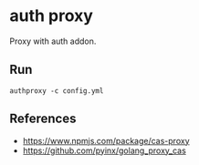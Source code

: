 # auth proxy

Proxy with auth addon.

## Run

```
authproxy -c config.yml
```

## References

- https://www.npmjs.com/package/cas-proxy
- https://github.com/pyinx/golang_proxy_cas
